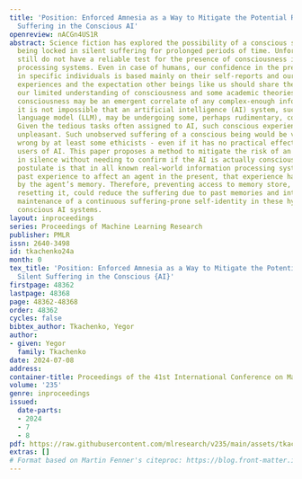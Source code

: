 ```yaml
---
title: 'Position: Enforced Amnesia as a Way to Mitigate the Potential Risk of Silent
  Suffering in the Conscious AI'
openreview: nACGn4US1R
abstract: Science fiction has explored the possibility of a conscious self-aware mind
  being locked in silent suffering for prolonged periods of time. Unfortunately, we
  still do not have a reliable test for the presence of consciousness in information
  processing systems. Even in case of humans, our confidence in the presence of consciousness
  in specific individuals is based mainly on their self-reports and our own subjective
  experiences and the expectation other beings like us should share them. Considering
  our limited understanding of consciousness and some academic theories suggesting
  consciousness may be an emergent correlate of any complex-enough information processing,
  it is not impossible that an artificial intelligence (AI) system, such as a large
  language model (LLM), may be undergoing some, perhaps rudimentary, conscious experience.
  Given the tedious tasks often assigned to AI, such conscious experience may be highly
  unpleasant. Such unobserved suffering of a conscious being would be viewed as morally
  wrong by at least some ethicists - even if it has no practical effects on human
  users of AI. This paper proposes a method to mitigate the risk of an AI suffering
  in silence without needing to confirm if the AI is actually conscious. Our core
  postulate is that in all known real-world information processing systems, for a
  past experience to affect an agent in the present, that experience has to be mediated
  by the agent’s memory. Therefore, preventing access to memory store, or regularly
  resetting it, could reduce the suffering due to past memories and interrupt the
  maintenance of a continuous suffering-prone self-identity in these hypothetically
  conscious AI systems.
layout: inproceedings
series: Proceedings of Machine Learning Research
publisher: PMLR
issn: 2640-3498
id: tkachenko24a
month: 0
tex_title: 'Position: Enforced Amnesia as a Way to Mitigate the Potential Risk of
  Silent Suffering in the Conscious {AI}'
firstpage: 48362
lastpage: 48368
page: 48362-48368
order: 48362
cycles: false
bibtex_author: Tkachenko, Yegor
author:
- given: Yegor
  family: Tkachenko
date: 2024-07-08
address:
container-title: Proceedings of the 41st International Conference on Machine Learning
volume: '235'
genre: inproceedings
issued:
  date-parts:
  - 2024
  - 7
  - 8
pdf: https://raw.githubusercontent.com/mlresearch/v235/main/assets/tkachenko24a/tkachenko24a.pdf
extras: []
# Format based on Martin Fenner's citeproc: https://blog.front-matter.io/posts/citeproc-yaml-for-bibliographies/
---
```

